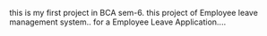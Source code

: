 this is my first project in BCA sem-6. this project of Employee leave management system..  for a Employee Leave Application.... 
